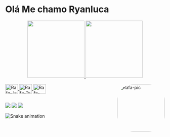 # Olá Me chamo Ryanluca

<div align="center">
  <a href="https://github.com/ryan1235">
  <img height="180em" src="https://github-readme-stats.vercel.app/api?username=ryan1235&show_icons=true&theme=dracula&include_all_commits=true&count_private=true"/>
  <img height="180em" src="https://github-readme-stats.vercel.app/api/top-langs/?username=ryan1235&layout=compact&langs_count=7&theme=dracula"/>
</div>

</div>
<div style="display: inline_block"><br>
  <img align="center" alt="Rafa-Js" height="30" width="40" src="https://cdn.jsdelivr.net/gh/devicons/devicon/icons/html5/html5-original.svg">
  <img align="center" alt="Rafa-Ts" height="30" width="40" src="https://cdn.jsdelivr.net/gh/devicons/devicon/icons/css3/css3-plain.svg">
  <img align="center" alt="Rafa-React" height="30" width="40" src="https://cdn.jsdelivr.net/gh/devicons/devicon/icons/javascript/javascript-original.svg">
  <img align="right" alt="Rafa-pic" height="150" style="border-radius:50px;" src="https://media.discordapp.net/attachments/737664879032270940/928504486652178503/20220106_042512.gif?width=468&height=468">
</div>
  

##

<div> 
  <a href="https://www.youtube.com/channel/UC36--xtIXufE7vYzqLPGOhw" target="_blank"><img src="https://img.shields.io/badge/YouTube-FF0000?style=for-the-badge&logo=youtube&logoColor=white" target="_blank"></a>
  <a href="https://www.instagram.com/ryanluca007122/" target="_blank"><img src="https://img.shields.io/badge/-Instagram-%23E4405F?style=for-the-badge&logo=instagram&logoColor=white" target="_blank"></a>
 <a href="https://twitter.com/ryanluca007123" target="_blank"><img src="https://img.shields.io/badge/Twitter-1DA1F2?style=for-the-badge&logo=twitter&logoColor=white" target="_blank"></a>  

 
  ![Snake animation](https://github.com/ryan1235/ryan1235/blob/output/github-contribution-grid-snake.svg)
 
</div>

